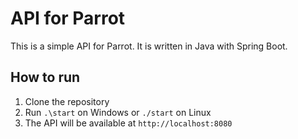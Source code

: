 # API for Parrot

This is a simple API for Parrot. It is written in Java with Spring Boot.

## How to run

1. Clone the repository
2. Run `.\start` on Windows or `./start` on Linux
3. The API will be available at `http://localhost:8080`
